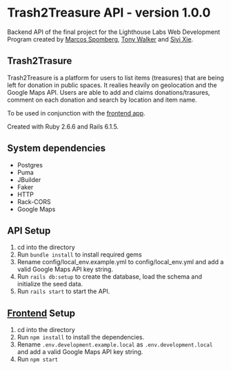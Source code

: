 # Trash2Treasure API - version 1.0.0

Backend API of the final project for the Lighthouse Labs Web Development Program created by [Marcos Spomberg](https://github.com/spomberg), [Tony Walker](https://github.com/TonyWalker101) and [Siyi Xie](https://github.com/isissi).

## Trash2Trasure
Trash2Treasure is a platform for users to list items (treasures) that are being left for donation in public spaces. It realies heavily on geolocation and the Google Maps API. Users are able to add and claims donations/trasures, comment on each donation and search by location and item name.

To be used in conjunction with the [frontend app](https://github.com/TonyWalker101/trash2treasure).

Created with Ruby 2.6.6 and Rails 6.1.5.

## System dependencies
- Postgres
- Puma
- JBuilder
- Faker
- HTTP
- Rack-CORS
- Google Maps

## API Setup
1. cd into the directory 
2. Run `bundle install` to install required gems
3. Rename config/local_env.example.yml to config/local_env.yml and add a valid Google Maps API key string.
4. Run `rails db:setup` to create the database, load the schema and initialize the seed data.
5. Run `rails start` to start the API.

## [Frontend](https://github.com/TonyWalker101/trash2treasure) Setup
1. cd into the directory 
2. Run `npm install` to install the dependencies.
3. Rename `.env.development.example.local` as `.env.development.local` and add a valid Google Maps API key string.
4. Run `npm start`

